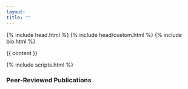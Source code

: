 ```yaml
---
layout: 
title: ""
---
```


<head>
  {% include head.html %}
  {% include head/custom.html %}
</head>

<body>
  {% include bio.html %}

  {{ content }}

  {% include scripts.html %}
</body>


<div align="left">
<h3 id="pubs">Peer-Reviewed Publications</h3>
</div>

